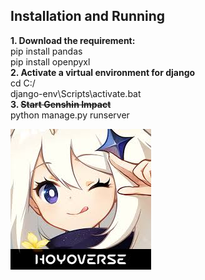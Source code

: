 ## Installation and Running  
__1. Download the requirement:__  
   pip install pandas  
   pip install openpyxl  
__2. Activate a virtual environment for django__  
   cd C:/  
   django-env\Scripts\activate.bat   
__3. ~~Start Genshin Impact~~__    
   python manage.py runserver   

![Image text](https://github.com/OctSakura/TM1118/blob/main/%E5%8E%9F%E7%A5%9E.jpeg)
